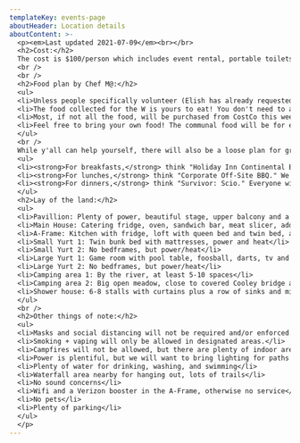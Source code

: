 ```yaml
---
templateKey: events-page
aboutHeader: Location details
aboutContent: >-
  <p><em>Last updated 2021-07-09</em><br></br>
  <h2>Cost:</h2>
  The cost is $100/person which includes event rental, portable toilets and communal food. Venmo Palmer ASAP to reserve your spot: @Palmer-Auty.
  <br />
  <br />
  <h2>Food plan by Chef M@:</h2>
  <ul>
  <li>Unless people specifically volunteer (Elish has already requested to make a breakfast), all food/meals will be the 'serve yourself' variety.</li>
  <li>The food collected for the W is yours to eat! You don't need to ask anyone if it's ok to have a muffin or if you want to cook a cheeseburger before anyone else does. All of this food will be stored in the main office kitchen. </li>
  <li>Most, if not all the food, will be purchased from CostCo this week. I'm buying non-perishable stuff this weekend, while the fresher foods will be purchased on Tuesday probably.</li>
  <li>Feel free to bring your own food! The communal food will be for everyone, but the food you bring is yours alone (unless you decide to share it). Because of that, if you're bringing your own food, consider bringing a personal cooler, or coordinating with someone to find a cooler to share. <strong>ANY FOOD STORED IN THE OFFICE KITCHEN IS UP FOR GRABS.</strong></li>
  </ul>
  <br />
  While y'all can help yourself, there will also be a loose plan for group meals to make it easier for everyone:
  <ul>
  <li><strong>For breakfasts,</strong> think "Holiday Inn Continental Breakfast". I (or someone else) will cook off some eggs, breakfast meats (as well as vegan 'meat'), fresh fruit, some combo of granola/yogurt/bagels/muffins/pastries/jam/cream cheese. There MIGHT even be pancakes! So, if this basic type of breakfast is up your alley, you're all set. If you want to make an omelette or something, you're welcome to the supply we have. And if you want something different, consider bringing/packing that yourself.</li>
  <li><strong>For lunches,</strong> think "Corporate Off-Site BBQ." We'll have fixin's for burgers and dogs (again, we will have vegan options as well). Some various side dishes, veggies, and a deli sandwich bar. This is a serve yourself, though if people want to volunteer to cook off a bunch of burgers/dogs when it's almost lunch time, great.</li>
  <li><strong>For dinners,</strong> think "Survivor: Scio." Everyone will be divided into groups of 4 and compete in a grueling GAUNTLET challenge where you're not only battling Mother Nature, but the Nature of Humanity itself. Forge alliances, betray your friends, get stung by a bee. Bask in the glory of navigating a 4 mile obstacle course with a gluttonous reward of roasted penguins and a bathtub of caviar, while your defeated nemeses cry over a cold bowl of tomato soup. Just kidding, dinners will pretty be much be the same thing as breakfasts/lunches. There will be stuff to eat, you MAY have to cook it, OR you might find that someone has taken it upon themselves to cook some stuff to share. There might also be some cool meals made. I'm not 100% sure yet, but was thinking doing something like a Spaghetti dinner, or lasagnas/frozen pizzas.</li>
  </ul>
  <h2>Lay of the land:</h2>
  <ul>
  <li>Pavillion: Plenty of power, beautiful stage, upper balcony and a few grills</li>
  <li>Main House: Catering fridge, oven, sandwich bar, meat slicer, additional smaller fridge. One bedroom and one bathroom but limited use</li>
  <li>A-Frame: Kitchen with fridge, loft with queen bed and twin bed, as well as side room with full bed. Couches to lounge and a fireplace.</li>
  <li>Small Yurt 1: Twin bunk bed with mattresses, power and heat</li>
  <li>Small Yurt 2: No bedframes, but power/heat</li>
  <li>Large Yurt 1: Game room with pool table, foosball, darts, tv and couches</li>
  <li>Large Yurt 2: No bedframes, but power/heat</li>
  <li>Camping area 1: By the river, at least 5-10 spaces</li>
  <li>Camping area 2: Big open meadow, close to covered Cooley bridge and eddy. Plenty of spaces, maybe 15+</li>
  <li>Shower house: 6-8 stalls with curtains plus a row of sinks and mirrors with outlets.</li>
  </ul>
  <br />
  <h2>Other things of note:</h2>
  <ul>
  <li>Masks and social distancing will not be required and/or enforced. Feel free to take whatever precautions you need to in order to prioritize your health.</li>
  <li>Smoking + vaping will only be allowed in designated areas.</li>
  <li>Campfires will not be allowed, but there are plenty of indoor areas with heat to warm up.</li>
  <li>Power is plentiful, but we will want to bring lighting for paths and other areas. Rope lights work well.</li>
  <li>Plenty of water for drinking, washing, and swimming</li>
  <li>Waterfall area nearby for hanging out, lots of trails</li>
  <li>No sound concerns</li>
  <li>Wifi and a Verizon booster in the A-Frame, otherwise no service</li>
  <li>No pets</li>
  <li>Plenty of parking</li>
  </ul>
  </p>
---
```

